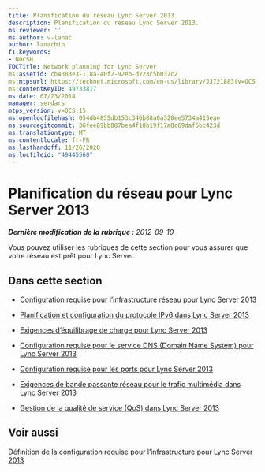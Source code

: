 ```yaml
---
title: Planification du réseau Lync Server 2013
description: Planification du réseau Lync Server 2013.
ms.reviewer: ''
ms.author: v-lanac
author: lanachin
f1.keywords:
- NOCSH
TOCTitle: Network planning for Lync Server
ms:assetid: cb4383e3-118a-40f2-92eb-d723c5b037c2
ms:mtpsurl: https://technet.microsoft.com/en-us/library/JJ721883(v=OCS.15)
ms:contentKeyID: 49733817
ms.date: 07/23/2014
manager: serdars
mtps_version: v=OCS.15
ms.openlocfilehash: 054db4855db153c346b88a0a320ee5734a415eae
ms.sourcegitcommit: 36fee89bb887bea4f18b19f17a8c69daf5bc423d
ms.translationtype: MT
ms.contentlocale: fr-FR
ms.lasthandoff: 11/26/2020
ms.locfileid: "49445560"
---
```

# <a name="network-planning-for-lync-server-2013"></a>Planification du réseau pour Lync Server 2013

<div data-xmlns="http://www.w3.org/1999/xhtml">

<div class="topic" data-xmlns="http://www.w3.org/1999/xhtml" data-msxsl="urn:schemas-microsoft-com:xslt" data-cs="https://msdn.microsoft.com/">

<div data-asp="https://msdn2.microsoft.com/asp">



</div>

<div id="mainSection">

<div id="mainBody">

<span> </span>

_**Dernière modification de la rubrique :** 2012-09-10_

Vous pouvez utiliser les rubriques de cette section pour vous assurer que votre réseau est prêt pour Lync Server.

<div>

## <a name="in-this-section"></a>Dans cette section

  - [Configuration requise pour l’infrastructure réseau pour Lync Server 2013](lync-server-2013-network-infrastructure-requirements.md)

  - [Planification et configuration du protocole IPv6 dans Lync Server 2013](lync-server-2013-planning-for-and-configuring-ipv6.md)

  - [Exigences d’équilibrage de charge pour Lync Server 2013](lync-server-2013-load-balancing-requirements.md)

  - [Configuration requise pour le service DNS (Domain Name System) pour Lync Server 2013](lync-server-2013-domain-name-system-dns-requirements.md)

  - [Configuration requise pour les ports pour Lync Server 2013](lync-server-2013-port-requirements.md)

  - [Exigences de bande passante réseau pour le trafic multimédia dans Lync Server 2013](lync-server-2013-network-bandwidth-requirements-for-media-traffic.md)

  - [Gestion de la qualité de service (QoS) dans Lync Server 2013](lync-server-2013-managing-quality-of-service-qos.md)

</div>

<div>

## <a name="see-also"></a>Voir aussi


[Définition de la configuration requise pour l’infrastructure pour Lync Server 2013](lync-server-2013-determining-your-infrastructure-requirements.md)  
  

</div>

</div>

<span> </span>

</div>

</div>

</div>

